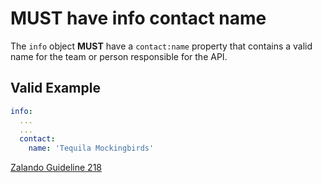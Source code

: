 # **MUST** have info contact name

The `info` object **MUST** have a `contact:name` property that contains a valid name for the team or person responsible for the API.

## Valid Example

```yaml
info:
  ...
  ...
  contact:
    name: 'Tequila Mockingbirds'
```

[Zalando Guideline 218][1]

[1]: https://opensource.zalando.com/restful-api-guidelines/#218
